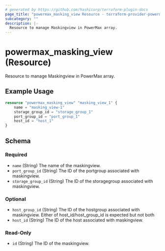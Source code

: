 ```yaml
---
# generated by https://github.com/hashicorp/terraform-plugin-docs
page_title: "powermax_masking_view Resource - terraform-provider-powermax"
subcategory: ""
description: |-
  Resource to manage Maskingview in PowerMax array.
---
```


# powermax_masking_view (Resource)

Resource to manage Maskingview in PowerMax array.

## Example Usage

```terraform
resource "powermax_masking_view" "masking_view_1" {
	name = "masking_view-1"
	storage_group_id = "storage_group_1"
	port_group_id = "port_group_1"
	host_id = "host_1"
}
```

<!-- schema generated by tfplugindocs -->
## Schema

### Required

- `name` (String) The name of the maskingview.
- `port_group_id` (String) The ID of the portgroup associated with maskingview.
- `storage_group_id` (String) The ID of the storagegroup associated with maskingview.

### Optional

- `host_group_id` (String) The ID of the hostgroup associated with maskingview. Either of host_id/host_group_id is expected but not both
- `host_id` (String) The ID of the host associated with maskingview.

### Read-Only

- `id` (String) The ID of the maskingview.


